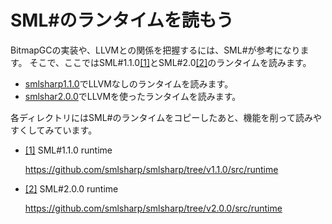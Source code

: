 # SML#のランタイムを読もう

BitmapGCの実装や、LLVMとの関係を把握するには、SML#が参考になります。
そこで、ここではSML#1.1.0<a name="r1"></a>[[1]](#1)とSML#2.0<a name="r1"></a>[[2]](#2)のランタイムを読みます。

- [smlsharp1.1.0](/gc/bitmap/smlshar1.1.0)でLLVMなしのランタイムを読みます。
- [smlshar2.0.0](/gc/bitmap/smlshar2.0.0)でLLVMを使ったランタイムを読みます。

各ディレクトリにはSML#のランタイムをコピーしたあと、機能を削って読みやすくしてみています。

- <a name="1"></a>[[1]](#r1) SML#1.1.0 runtime

	https://github.com/smlsharp/smlsharp/tree/v1.1.0/src/runtime

- <a name="2"></a>[[2]](#r2) SML#2.0.0 runtime

	https://github.com/smlsharp/smlsharp/tree/v2.0.0/src/runtime
